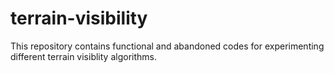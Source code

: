 # terrain-visibility
This repository contains functional and abandoned codes for experimenting different terrain visiblity algorithms.
